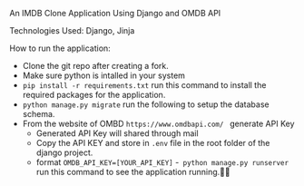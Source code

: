 An IMDB Clone Application Using Django and OMDB API

Technologies Used: Django, Jinja

How to run the application:
 - Clone the git repo after creating a fork.
 - Make sure python is intalled in your system
 - `pip install -r requirements.txt` run this command to install the required packages for the application.
 - `python manage.py migrate` run the following to setup the database schema.
 - From the website of OMBD `https://www.omdbapi.com/ ` generate API Key
   - Generated API Key will shared through mail
   - Copy the API KEY and store in `.env` file in the root folder of the django project.
   - format  `OMDB_API_KEY=[YOUR_API_KEY]` 
 -` python manage.py runserver` run this command to see the application running.🎉🎊


